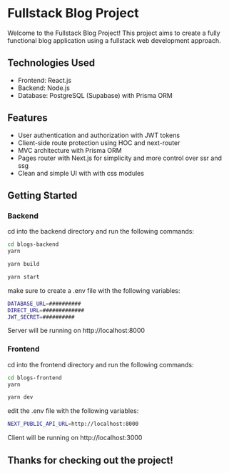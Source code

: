 # Fullstack Blog Project

Welcome to the Fullstack Blog Project! This project aims to create a fully functional blog application using a fullstack web development approach. 

## Technologies Used

- Frontend: React.js
- Backend: Node.js
- Database: PostgreSQL (Supabase) with Prisma ORM

## Features

- User authentication and authorization with JWT tokens
- Client-side route protection using HOC and next-router
- MVC architecture with Prisma ORM
- Pages router with Next.js for simplicity and more control over ssr and ssg
- Clean and simple UI with with css modules 

## Getting Started

### Backend
cd into the backend directory and run the following commands:

```bash
cd blogs-backend
yarn

yarn build

yarn start
```
make sure to create a .env file with the following variables:

```bash 
DATABASE_URL=##########
DIRECT_URL=#############
JWT_SECRET=##########
````


Server will be running on http://localhost:8000

### Frontend
cd into the frontend directory and run the following commands:

```bash
cd blogs-frontend
yarn

yarn dev
```
edit the .env file with the following variables:

```bash
NEXT_PUBLIC_API_URL=http://localhost:8000
```

Client will be running on http://localhost:3000

## Thanks for checking out the project! 